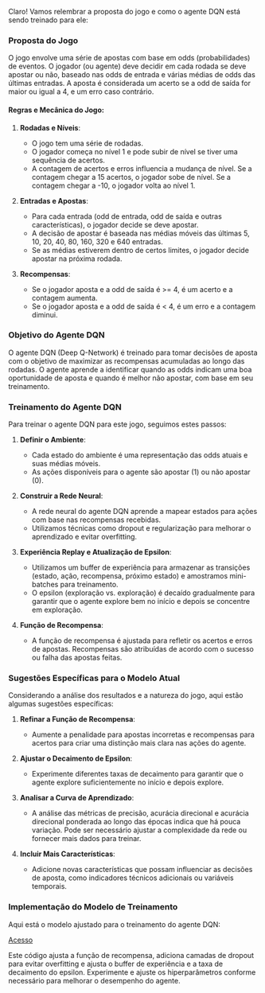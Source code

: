 Claro! Vamos relembrar a proposta do jogo e como o agente DQN está sendo treinado para ele:

### Proposta do Jogo
O jogo envolve uma série de apostas com base em odds (probabilidades) de eventos. O jogador (ou agente) deve decidir em cada rodada se deve apostar ou não, baseado nas odds de entrada e várias médias de odds das últimas entradas. A aposta é considerada um acerto se a odd de saída for maior ou igual a 4, e um erro caso contrário.

#### Regras e Mecânica do Jogo:
1. **Rodadas e Níveis**:
   - O jogo tem uma série de rodadas.
   - O jogador começa no nível 1 e pode subir de nível se tiver uma sequência de acertos.
   - A contagem de acertos e erros influencia a mudança de nível. Se a contagem chegar a 15 acertos, o jogador sobe de nível. Se a contagem chegar a -10, o jogador volta ao nível 1.

2. **Entradas e Apostas**:
   - Para cada entrada (odd de entrada, odd de saída e outras características), o jogador decide se deve apostar.
   - A decisão de apostar é baseada nas médias móveis das últimas 5, 10, 20, 40, 80, 160, 320 e 640 entradas.
   - Se as médias estiverem dentro de certos limites, o jogador decide apostar na próxima rodada.

3. **Recompensas**:
   - Se o jogador aposta e a odd de saída é >= 4, é um acerto e a contagem aumenta.
   - Se o jogador aposta e a odd de saída é < 4, é um erro e a contagem diminui.
   

### Objetivo do Agente DQN
O agente DQN (Deep Q-Network) é treinado para tomar decisões de aposta com o objetivo de maximizar as recompensas acumuladas ao longo das rodadas. O agente aprende a identificar quando as odds indicam uma boa oportunidade de aposta e quando é melhor não apostar, com base em seu treinamento.

### Treinamento do Agente DQN
Para treinar o agente DQN para este jogo, seguimos estes passos:

1. **Definir o Ambiente**:
   - Cada estado do ambiente é uma representação das odds atuais e suas médias móveis.
   - As ações disponíveis para o agente são apostar (1) ou não apostar (0).

2. **Construir a Rede Neural**:
   - A rede neural do agente DQN aprende a mapear estados para ações com base nas recompensas recebidas.
   - Utilizamos técnicas como dropout e regularização para melhorar o aprendizado e evitar overfitting.

3. **Experiência Replay e Atualização de Epsilon**:
   - Utilizamos um buffer de experiência para armazenar as transições (estado, ação, recompensa, próximo estado) e amostramos mini-batches para treinamento.
   - O epsilon (exploração vs. exploração) é decaído gradualmente para garantir que o agente explore bem no início e depois se concentre em exploração.

4. **Função de Recompensa**:
   - A função de recompensa é ajustada para refletir os acertos e erros de apostas. Recompensas são atribuídas de acordo com o sucesso ou falha das apostas feitas.

### Sugestões Específicas para o Modelo Atual
Considerando a análise dos resultados e a natureza do jogo, aqui estão algumas sugestões específicas:

1. **Refinar a Função de Recompensa**:
   - Aumente a penalidade para apostas incorretas e recompensas para acertos para criar uma distinção mais clara nas ações do agente.

2. **Ajustar o Decaimento de Epsilon**:
   - Experimente diferentes taxas de decaimento para garantir que o agente explore suficientemente no início e depois explore.

3. **Analisar a Curva de Aprendizado**:
   - A análise das métricas de precisão, acurácia direcional e acurácia direcional ponderada ao longo das épocas indica que há pouca variação. Pode ser necessário ajustar a complexidade da rede ou fornecer mais dados para treinar.

4. **Incluir Mais Características**:
   - Adicione novas características que possam influenciar as decisões de aposta, como indicadores técnicos adicionais ou variáveis temporais.

### Implementação do Modelo de Treinamento

Aqui está o modelo ajustado para o treinamento do agente DQN:

[Acesso](https://github.com/oziieljuniior/Out/blob/main/Colab_Notebooks/Order/exe5.ipynb)

Este código ajusta a função de recompensa, adiciona camadas de dropout para evitar overfitting e ajusta o buffer de experiência e a taxa de decaimento do epsilon. Experimente e ajuste os hiperparâmetros conforme necessário para melhorar o desempenho do agente.
